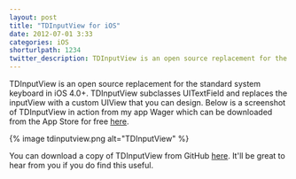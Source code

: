 ```yaml
---
layout: post
title: "TDInputView for iOS"
date: 2012-07-01 3:33
categories: iOS
shorturlpath: 1234
twitter_description: TDInputView is an open source replacement for the standard system keyboard in iOS 4.0+.
---
```


TDInputView is an open source replacement for the standard system keyboard in iOS 4.0+. TDInputView subclasses UITextField and replaces the inputView with a custom UIView that you can design. Below is a screenshot of TDInputView in action from my app Wager which can be downloaded from the App Store for free [here](http://itunes.apple.com/us/app/wager-lite/id405046159?mt=8).

{% image tdinputview.png alt="TDInputView" %}

You can download a copy of TDInputView from GitHub [here](https://github.com/tomdiggle/TDInputView). It'll be great to hear from you if you do find this useful.
